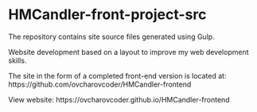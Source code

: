 # HMCandler-front-project-src

<p>The repository contains site source files generated using Gulp.</p>
<p>Website development based on a layout to improve my web development skills.</p>
<p>The site in the form of a completed front-end version is located at: https://github.com/ovcharovcoder/HMCandler-frontend</p>
View website: https://ovcharovcoder.github.io/HMCandler-frontend
